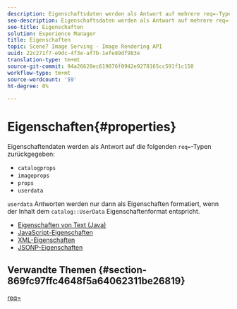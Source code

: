 ```yaml
---
description: Eigenschaftsdaten werden als Antwort auf mehrere req=-Typen zurückgegeben.
seo-description: Eigenschaftsdaten werden als Antwort auf mehrere req=-Typen zurückgegeben.
seo-title: Eigenschaften
solution: Experience Manager
title: Eigenschaften
topic: Scene7 Image Serving - Image Rendering API
uuid: 22c271f7-e9dc-4f3e-af7b-1efe89df983e
translation-type: tm+mt
source-git-commit: 94a26628ec619076f0942e9278165cc591f1c150
workflow-type: tm+mt
source-wordcount: '59'
ht-degree: 8%

---
```



# Eigenschaften{#properties}

Eigenschaftendaten werden als Antwort auf die folgenden `req=`-Typen zurückgegeben:

* `catalogprops`
* `imageprops`
* `props`
* `userdata`

`userdata` Antworten werden nur dann als Eigenschaften formatiert, wenn der Inhalt dem  `catalog::UserData` Eigenschaftenformat entspricht.

* [Eigenschaften von Text (Java)](r-text-java-properties.md)
* [JavaScript-Eigenschaften](r-javascript-properties.md)
* [XML-Eigenschaften](r-xml-properties.md)
* [JSONP-Eigenschaften](r-json-properties.md)


## Verwandte Themen {#section-869fc97ffc4648f5a64062311be26819}

[req=](../../../../../../is-api/http-ref/image-serving-api-ref/c-http-protocol-reference/c-command-reference/r-req/r-req.md#reference-907cdb4a97034db7ad94695f25552e76)
